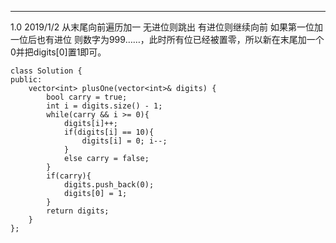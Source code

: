 ---
1.0 2019/1/2
从末尾向前遍历加一 无进位则跳出 有进位则继续向前 如果第一位加一位后也有进位 则数字为999……，此时所有位已经被置零，所以新在末尾加一个0并把digits[0]置1即可。
```
class Solution {
public:
    vector<int> plusOne(vector<int>& digits) {
        bool carry = true;
        int i = digits.size() - 1;
        while(carry && i >= 0){
            digits[i]++;
            if(digits[i] == 10){
                digits[i] = 0; i--;
            }
            else carry = false;
        }
        if(carry){
            digits.push_back(0);
            digits[0] = 1;
        }
        return digits;
    }
};
```
